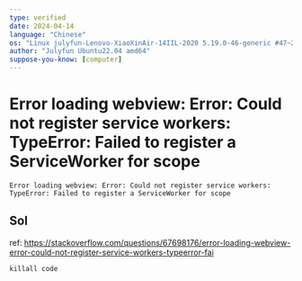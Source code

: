 ```yaml
---
type: verified
date: 2024-04-14
language: "Chinese"
os: "Linux julyfun-Lenovo-XiaoXinAir-14IIL-2020 5.19.0-46-generic #47~22.04.1-Ubuntu SMP PREEMPT_DYNAMIC Wed Jun 21 15:35:31 UTC 2 x86_64 x86_64 x86_64 GNU/Linux"
author: "Julyfun Ubuntu22.04 amd64"
suppose-you-know: [computer]
---
```


# Error loading webview: Error: Could not register service workers: TypeError: Failed to register a ServiceWorker for scope

```
Error loading webview: Error: Could not register service workers: TypeError: Failed to register a ServiceWorker for scope
```

## Sol

ref: https://stackoverflow.com/questions/67698176/error-loading-webview-error-could-not-register-service-workers-typeerror-fai

```
killall code
```

